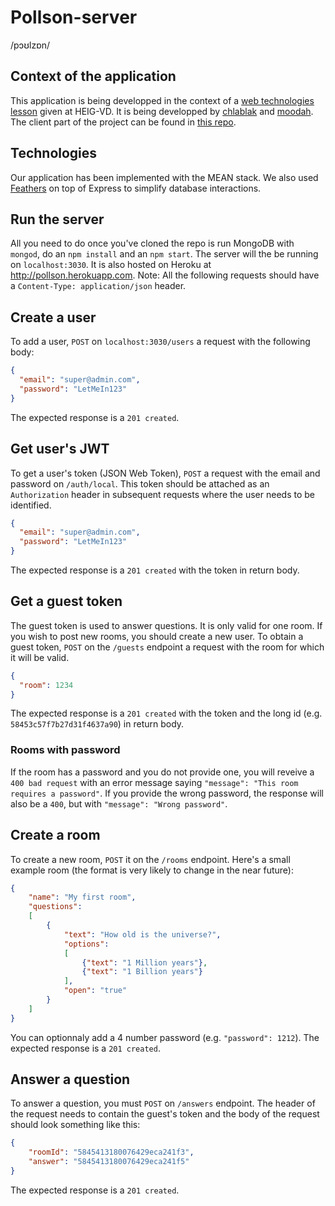 # Pollson-server
/pɔʊlzɒn/

## Context of the application
This application is being developped in the context of a [web technologies lesson](https://github.com/SoftEng-HEIGVD/Teaching-HEIGVD-TWEB-Lectures) given at HEIG-VD. It is being developped by [chlablak](https://github.com/chlablak) and [moodah](https://github.com/moodah). The client part of the project can be found in [this repo](https://github.com/chlablak/pollson).

## Technologies
Our application has been implemented with the MEAN stack. We also used [Feathers](http://feathersjs.com) on top of Express to simplify database interactions.

## Run the server
All you need to do once you've cloned the repo is run MongoDB with `mongod`, do an `npm install` and an `npm start`. The server will the be running on `localhost:3030`. It is also hosted on Heroku at http://pollson.herokuapp.com.
Note: All the following requests should have a `Content-Type: application/json` header.

## Create a user
To add a user, `POST` on `localhost:3030/users` a request with the following body:

```json
{
  "email": "super@admin.com",
  "password": "LetMeIn123"
}
```
The expected response is a `201 created`.

## Get user's JWT
To get a user's token (JSON Web Token), `POST` a request with the email and password on `/auth/local`. This token should be attached as an `Authorization` header in subsequent requests where the user needs to be identified.

```json
{
  "email": "super@admin.com",
  "password": "LetMeIn123"
}
```

The expected response is a `201 created` with the token in return body.

## Get a guest token
The guest token is used to answer questions. It is only valid for one room.
If you wish to post new rooms, you should create a new user. To obtain a guest token, `POST` on the `/guests` endpoint a request with the room for which it will be valid.

```json
{
  "room": 1234
}
```

The expected response is a `201 created` with the token and the long id (e.g. `58453c57f7b27d31f4637a90`) in return body.

### Rooms with password
If the room has a password and you do not provide one, you will reveive a `400 bad request` with an error message saying `"message": "This room requires a password"`.
If you provide the wrong password, the response will also be a `400`, but with `"message": "Wrong password"`.

## Create a room
To create a new room, `POST` it on the `/rooms` endpoint. Here's a small example room (the format is very likely to change in the near future):

```json
{
	"name": "My first room",
	"questions":
	[
		{
			"text": "How old is the universe?",
			"options":
			[
				{"text": "1 Million years"},
				{"text": "1 Billion years"}
			],
			"open": "true"
		}
	]
}
```

You can optionnaly add a 4 number password (e.g. `"password": 1212`).
The expected response is a `201 created`.

## Answer a question
To answer a question, you must `POST` on `/answers` endpoint. The header of the request needs to contain the guest's token and the body of the request should look something like this:

```json
{
	"roomId": "5845413180076429eca241f3",
	"answer": "5845413180076429eca241f5"
}
```
The expected response is a `201 created`.
